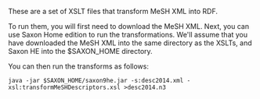 These are a set of XSLT files that transform MeSH XML into RDF.

To run them, you will first need to download the MeSH XML.  Next, you can use Saxon
Home edition to run the transformations.  We'll assume that you have downloaded the
MeSH XML into the same directory as the XSLTs, and Saxon HE into the $SAXON_HOME directory.

You can then run the transforms as follows:

```
java -jar $SAXON_HOME/saxon9he.jar -s:desc2014.xml -xsl:transformMeSHDescriptors.xsl >desc2014.n3
```
